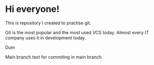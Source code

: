 # Hi everyone!

This is repository I created to practise git.

Git is the most popular and the most used VCS today. Almost every IT company uses it in development today.

Dum

Main branch text for commiting in main branch
